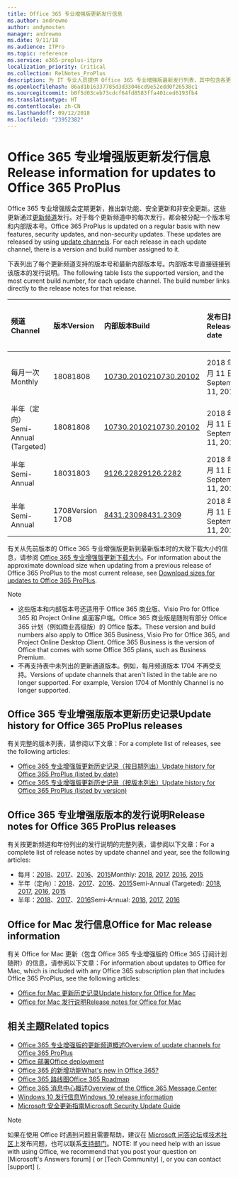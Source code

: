 ```yaml
---
title: Office 365 专业增强版更新发行信息
ms.author: andrewmo
author: andymosten
manager: andrewmo
ms.date: 9/11/18
ms.audience: ITPro
ms.topic: reference
ms.service: o365-proplus-itpro
localization_priority: Critical
ms.collection: RelNotes_ProPlus
description: 为 IT 专业人员提供 Office 365 专业增强版最新发行列表，其中包含各更新频道和发行说明链接以及更新历史记录
ms.openlocfilehash: 86a81b16337785d3d33046cd9e52edd0f26538c1
ms.sourcegitcommit: b0f5d03ceb73cdcf64fd8583ffa401ced6193fb4
ms.translationtype: HT
ms.contentlocale: zh-CN
ms.lasthandoff: 09/12/2018
ms.locfileid: "23952382"
---
```

# <a name="release-information-for-updates-to-office-365-proplus"></a><span data-ttu-id="2582e-103">Office 365 专业增强版更新发行信息</span><span class="sxs-lookup"><span data-stu-id="2582e-103">Release information for updates to Office 365 ProPlus</span></span>

<span data-ttu-id="2582e-p101">Office 365 专业增强版会定期更新，推出新功能、安全更新和非安全更新。这些更新通过[更新频道](https://docs.microsoft.com/DeployOffice/overview-of-update-channels-for-office-365-proplus)发行。对于每个更新频道中的每次发行，都会被分配一个版本号和内部版本号。</span><span class="sxs-lookup"><span data-stu-id="2582e-p101">Office 365 ProPlus is updated on a regular basis with new features, security updates, and non-security updates. These updates are released by using [update channels](https://docs.microsoft.com/DeployOffice/overview-of-update-channels-for-office-365-proplus). For each release in each update channel, there is a version and build number assigned to it.</span></span> 

<span data-ttu-id="2582e-p102">下表列出了每个更新频道支持的版本号和最新内部版本号。内部版本号直接链接到该版本的发行说明。</span><span class="sxs-lookup"><span data-stu-id="2582e-p102">The following table lists the supported version, and the most current build number, for each update channel. The build number links directly to the release notes for that release.</span></span> 

  
|<span data-ttu-id="2582e-109">**频道**</span><span class="sxs-lookup"><span data-stu-id="2582e-109">**Channel**</span></span>|<span data-ttu-id="2582e-110">**版本**</span><span class="sxs-lookup"><span data-stu-id="2582e-110">**Version**</span></span>|<span data-ttu-id="2582e-111">**内部版本**</span><span class="sxs-lookup"><span data-stu-id="2582e-111">**Build**</span></span>|<span data-ttu-id="2582e-112">**发布日期**</span><span class="sxs-lookup"><span data-stu-id="2582e-112">**Release date**</span></span>|<span data-ttu-id="2582e-113">**之前支持的版本**</span><span class="sxs-lookup"><span data-stu-id="2582e-113">**Version supported until**</span></span>|
|:-----|:-----|:-----|:-----|:-----|
|<span data-ttu-id="2582e-114">每月一次</span><span class="sxs-lookup"><span data-stu-id="2582e-114">Monthly</span></span>  <br/> |<span data-ttu-id="2582e-115">1808</span><span class="sxs-lookup"><span data-stu-id="2582e-115">1808</span></span>  <br/> |[<span data-ttu-id="2582e-116">10730.20102</span><span class="sxs-lookup"><span data-stu-id="2582e-116">10730.20102</span></span>](monthly-channel-2018.md#version-1808-september-11)  <br/> | <span data-ttu-id="2582e-117">2018 年 9 月 11 日</span><span class="sxs-lookup"><span data-stu-id="2582e-117">September 11, 2018</span></span>  <br/> |<span data-ttu-id="2582e-118">版本 1809 已发布</span><span class="sxs-lookup"><span data-stu-id="2582e-118">Version 1808 is released</span></span> <br/>|
|<span data-ttu-id="2582e-119">半年（定向）</span><span class="sxs-lookup"><span data-stu-id="2582e-119">Semi-Annual (Targeted)</span></span>  <br/> |<span data-ttu-id="2582e-120">1808</span><span class="sxs-lookup"><span data-stu-id="2582e-120">1808</span></span>  <br/> |[<span data-ttu-id="2582e-121">10730.20102</span><span class="sxs-lookup"><span data-stu-id="2582e-121">10730.20102</span></span>](semi-annual-channel-targeted-2018.md#version-1808-September-11)  <br/> | <span data-ttu-id="2582e-122">2018 年 9 月 11 日</span><span class="sxs-lookup"><span data-stu-id="2582e-122">September 11, 2018</span></span>  <br/> | <span data-ttu-id="2582e-123">2019 年 3 月 13 日</span><span class="sxs-lookup"><span data-stu-id="2582e-123">March 13, 2019</span></span> <br/>|
|<span data-ttu-id="2582e-124">半年</span><span class="sxs-lookup"><span data-stu-id="2582e-124">Semi-Annual</span></span> <br/> |<span data-ttu-id="2582e-125">1803</span><span class="sxs-lookup"><span data-stu-id="2582e-125">1803</span></span>  <br/> | [<span data-ttu-id="2582e-126">9126.2282</span><span class="sxs-lookup"><span data-stu-id="2582e-126">9126.2282</span></span>](semi-annual-channel-2018.md#version-1803-september-11) <br/> | <span data-ttu-id="2582e-127">2018 年 9 月 11 日</span><span class="sxs-lookup"><span data-stu-id="2582e-127">September 11, 2018</span></span>  <br/> | <span data-ttu-id="2582e-128">2019 年 9 月 10日</span><span class="sxs-lookup"><span data-stu-id="2582e-128">September 10, 2019</span></span> <br/>|
|<span data-ttu-id="2582e-129">半年</span><span class="sxs-lookup"><span data-stu-id="2582e-129">Semi-Annual</span></span> <br/> |<span data-ttu-id="2582e-130">1708</span><span class="sxs-lookup"><span data-stu-id="2582e-130">Version 1708</span></span>  <br/> |[<span data-ttu-id="2582e-131">8431.2309</span><span class="sxs-lookup"><span data-stu-id="2582e-131">8431.2309</span></span>](semi-annual-channel-2018.md#version-1708-september-11)  <br/> | <span data-ttu-id="2582e-132">2018 年 9 月 11 日</span><span class="sxs-lookup"><span data-stu-id="2582e-132">September 11, 2018</span></span>  <br/> | <span data-ttu-id="2582e-133">2019 年 3 月 13 日</span><span class="sxs-lookup"><span data-stu-id="2582e-133">March 13, 2019</span></span> <br/>|

<span data-ttu-id="2582e-134">有关从先前版本的 Office 365 专业增强版更新到最新版本时的大致下载大小的信息，请参阅 [Office 365 专业增强版更新下载大小](download-sizes-office365-proplus-updates.md)。</span><span class="sxs-lookup"><span data-stu-id="2582e-134">For information about the approximate download size when updating from a previous release of Office 365 ProPlus to the most current release, see [Download sizes for updates to Office 365 ProPlus](download-sizes-office365-proplus-updates.md).</span></span>

> [!NOTE]
> - <span data-ttu-id="2582e-p103">这些版本和内部版本号还适用于 Office 365 商业版、Visio Pro for Office 365 和 Project Online 桌面客户端。Office 365 商业版是随附有部分 Office 365 计划（例如商业高级版）的 Office 版本。</span><span class="sxs-lookup"><span data-stu-id="2582e-p103">These version and build numbers also apply to Office 365 Business, Visio Pro for Office 365, and Project Online Desktop Client. Office 365 Business is the version of Office that comes with some Office 365 plans, such as Business Premium.</span></span>
> - <span data-ttu-id="2582e-p104">不再支持表中未列出的更新通道版本。例如，每月频道版本 1704 不再受支持。</span><span class="sxs-lookup"><span data-stu-id="2582e-p104">Versions of update channels that aren't listed in the table are no longer supported. For example, Version 1704 of Monthly Channel is no longer supported.</span></span> 


## <a name="update-history-for-office-365-proplus-releases"></a><span data-ttu-id="2582e-139">Office 365 专业增强版版本更新历史记录</span><span class="sxs-lookup"><span data-stu-id="2582e-139">Update history for Office 365 ProPlus releases</span></span>

<span data-ttu-id="2582e-140">有关完整的版本列表，请参阅以下文章：</span><span class="sxs-lookup"><span data-stu-id="2582e-140">For a complete list of releases, see the following articles:</span></span>
 - [<span data-ttu-id="2582e-141">Office 365 专业增强版更新历史记录（按日期列出）</span><span class="sxs-lookup"><span data-stu-id="2582e-141">Update history for Office 365 ProPlus (listed by date)</span></span>](update-history-office365-proplus-by-date.md)
 - [<span data-ttu-id="2582e-142">Office 365 专业增强版更新历史记录（按版本列出）</span><span class="sxs-lookup"><span data-stu-id="2582e-142">Update history for Office 365 ProPlus (listed by version)</span></span>](update-history-office365-proplus-by-version.md)

## <a name="release-notes-for-office-365-proplus-releases"></a><span data-ttu-id="2582e-143">Office 365 专业增强版版本的发行说明</span><span class="sxs-lookup"><span data-stu-id="2582e-143">Release notes for Office 365 ProPlus releases</span></span>

<span data-ttu-id="2582e-144">有关按更新频道和年份列出的发行说明的完整列表，请参阅以下文章：</span><span class="sxs-lookup"><span data-stu-id="2582e-144">For a complete list of release notes by update channel and year, see the following articles:</span></span>
 - <span data-ttu-id="2582e-145">每月：[2018](monthly-channel-2018.md)、[2017](monthly-channel-2017.md)、[2016](monthly-channel-2016.md)、[2015](monthly-channel-2015.md)</span><span class="sxs-lookup"><span data-stu-id="2582e-145">Monthly: [2018](monthly-channel-2018.md), [2017](monthly-channel-2017.md), [2016](monthly-channel-2016.md), [2015](monthly-channel-2015.md)</span></span>
 - <span data-ttu-id="2582e-146">半年（定向）：[2018](semi-annual-channel-targeted-2018.md)、[2017](semi-annual-channel-targeted-2017.md)、[2016](semi-annual-channel-targeted-2016.md)、[2015](semi-annual-channel-targeted-2015.md)</span><span class="sxs-lookup"><span data-stu-id="2582e-146">Semi-Annual (Targeted): [2018](semi-annual-channel-targeted-2018.md), [2017](semi-annual-channel-targeted-2017.md), [2016](semi-annual-channel-targeted-2016.md), [2015](semi-annual-channel-targeted-2015.md)</span></span>
 - <span data-ttu-id="2582e-147">半年：[2018](semi-annual-channel-2018.md)、[2017](semi-annual-channel-2017.md)、[2016](semi-annual-channel-2016.md)</span><span class="sxs-lookup"><span data-stu-id="2582e-147">Semi-Annual: [2018](semi-annual-channel-2018.md), [2017](semi-annual-channel-2017.md), [2016](semi-annual-channel-2016.md)</span></span>

## <a name="office-for-mac-release-information"></a><span data-ttu-id="2582e-148">Office for Mac 发行信息</span><span class="sxs-lookup"><span data-stu-id="2582e-148">Office for Mac release information</span></span>

<span data-ttu-id="2582e-149">有关 Office for Mac 更新（包含 Office 365 专业增强版的 Office 365 订阅计划随附）的信息，请参阅以下文章：</span><span class="sxs-lookup"><span data-stu-id="2582e-149">For information about updates to Office for Mac, which is included with any Office 365 subscription plan that includes Office 365 ProPlus, see the following articles:</span></span>
 - [<span data-ttu-id="2582e-150">Office for Mac 更新历史记录</span><span class="sxs-lookup"><span data-stu-id="2582e-150">Update history for Office for Mac</span></span>](update-history-office-for-mac.md)
 - [<span data-ttu-id="2582e-151">Office for Mac 发行说明</span><span class="sxs-lookup"><span data-stu-id="2582e-151">Release notes for Office for Mac</span></span>](release-notes-office-for-mac.md)


## <a name="related-topics"></a><span data-ttu-id="2582e-152">相关主题</span><span class="sxs-lookup"><span data-stu-id="2582e-152">Related topics</span></span>

- [<span data-ttu-id="2582e-153">Office 365 专业增强版的更新频道概述</span><span class="sxs-lookup"><span data-stu-id="2582e-153">Overview of update channels for Office 365 ProPlus</span></span>](https://docs.microsoft.com/DeployOffice/overview-of-update-channels-for-office-365-proplus)
- [<span data-ttu-id="2582e-154">Office 部署</span><span class="sxs-lookup"><span data-stu-id="2582e-154">Office deployment</span></span>](https://docs.microsoft.com/deployoffice/)
- [<span data-ttu-id="2582e-155">Office 365 的新增功能</span><span class="sxs-lookup"><span data-stu-id="2582e-155">What's new in Office 365?</span></span>](https://support.office.com/article/95c8d81d-08ba-42c1-914f-bca4603e1426)
- [<span data-ttu-id="2582e-156">Office 365 路线图</span><span class="sxs-lookup"><span data-stu-id="2582e-156">Office 365 Roadmap</span></span>](https://products.office.com/business/office-365-roadmap)
- [<span data-ttu-id="2582e-157">Office 365 消息中心概述</span><span class="sxs-lookup"><span data-stu-id="2582e-157">Overview of the Office 365 Message Center</span></span>](https://support.office.com/article/38fb3333-bfcc-4340-a37b-deda509c2093)
- [<span data-ttu-id="2582e-158">Windows 10 发行信息</span><span class="sxs-lookup"><span data-stu-id="2582e-158">Windows 10 release information</span></span>](https://www.microsoft.com/itpro/windows-10/release-information)
- [<span data-ttu-id="2582e-159">Microsoft 安全更新指南</span><span class="sxs-lookup"><span data-stu-id="2582e-159">Microsoft Security Update Guide</span></span>](https://portal.msrc.microsoft.com/)

> [!NOTE]
> <span data-ttu-id="2582e-160">如果在使用 Office 时遇到问题且需要帮助，建议在 [Microsoft 问答论坛](https://answers.microsoft.com/)或[技术社区](https://techcommunity.microsoft.com/)上发布问题，也可以联系[支持部门](https://support.microsoft.com/contactus)。</span><span class="sxs-lookup"><span data-stu-id="2582e-160">NOTE: If you need help with an issue with using Office, we recommend that you post your question on [Microsoft's Answers forum] ([](https://answers.microsoft.com/) or [Tech Community] ([](https://techcommunity.microsoft.com/), or you can contact [support] ([](https://support.microsoft.com/contactus).</span></span>
